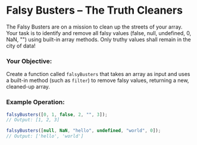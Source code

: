 # Falsy Busters – The Truth Cleaners

The Falsy Busters are on a mission to clean up the streets of your array. Your task is to identify and remove all falsy values (false, null, undefined, 0, NaN, "") using built-in array methods. Only truthy values shall remain in the city of data!

### Your Objective:

Create a function called `falsyBusters` that takes an array as input and uses a built-in method (such as `filter`) to remove falsy values, returning a new, cleaned-up array.

### Example Operation:

```js
falsyBusters([0, 1, false, 2, "", 3]);
// Output: [1, 2, 3]

falsyBusters([null, NaN, "hello", undefined, "world", 0]);
// Output: ['hello', 'world']
```
